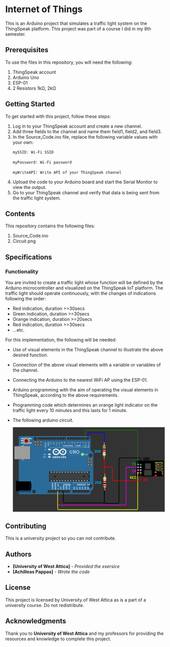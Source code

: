 # Internet of Things
This is an Arduino project that simulates a traffic light system on the ThingSpeak platform. This project was part of a course I did in my 8th semester.

## Prerequisites
To use the files in this repository, you will need the following:
1. ThingSpeak account
2. Arduino Uno 
3. ESP-01
4. 2 Resistors 1kΩ, 2kΩ

## Getting Started
To get started with this project, follow these steps:
1. Log in to your ThingSpeak account and create a new channel.
2. Add three fields to the channel and name them field1, field2, and field3.
3. In the Source_Code.ino file, replace the following variable values with your own:
    ```
    mySSID: Wi-Fi SSID
    
    myPassword: Wi-Fi password
    
    myWriteAPI: Write API of your ThingSpeak channel
    ```
4. Upload the code to your Arduino board and start the Serial Monitor to view the output.
5. Go to your ThingSpeak channel and verify that data is being sent from the traffic light system.

## Contents
This repository contains the following files:
1. Source_Code.ino
2. Circuit.png

## Specifications

### Functionality

You are invited to create a traffic light whose function will be defined by the Arduino microcontroller and
visualized on the ThingSpeak IoT platform. The traffic light should operate continuously, with the changes
of indications following the order:

- Red indication, duration >=30secs
- Green indication, duration >=30secs
- Orange indication, duration >=20secs
- Red indication, duration >=30secs
- …etc.

For this implementation, the following will be needed:
- Use of visual elements in the ThingSpeak channel to illustrate the above desired function.
- Connection of the above visual elements with a variable or variables of the channel.
- Connecting the Arduino to the nearest WiFi AP using the ESP-01.
- Arduino programming with the aim of operating the visual elements in ThingSpeak, according to the above requirements.
- Programming code which determines an orange light indicator on the traffic light every 10 minutes and this lasts for 1 minute.
- The following arduino circuit.

    ![Circuit](https://github.com/achilleaspappas/Internet-of-Things/blob/main/Circuit.png)

## Contributing

This is a university project so you can not contribute.

## Authors

* **[University of West Attica]** - *Provided the exersice*
* **[Achilleas Pappas]** - *Wrote the code*

## License

This project is licensed by University of West Attica as is a part of a university course. Do not redistribute.

## Acknowledgments

Thank you to **University of West Attica** and my professors for providing the resources and knowledge to complete this project.

